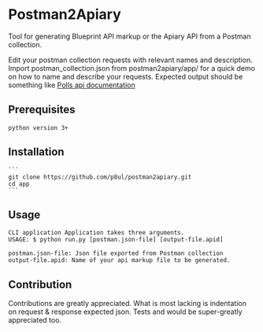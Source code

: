 # Postman2Apiary

 Tool for generating Blueprint API markup or the Apiary API from a Postman collection. 

Edit your postman collection requests with relevant names and description. Import postman_collection.json from postman2apiary/app/ for a quick demo on how to name and describe your requests.
Expected output should be something like [Polls api documentation](https://apiblueprint.org/documentation/examples/polls-api.html)

## Prerequisites
    python version 3+

## Installation
    ```
    git clone https://github.com/p8ul/postman2apiary.git
    cd app
    ```
## Usage
    CLI application Application takes three arguments.
    USAGE: $ python run.py [postman.json-file] [output-file.apid]

    postman.json-file: Json file exported from Postman collection
    output-file.apid: Name of your api markup file to be generated.

## Contribution
Contributions are greatly appreciated. What is most lacking is indentation on request & response expected json.
Tests and would be super-greatly appreciated too.
